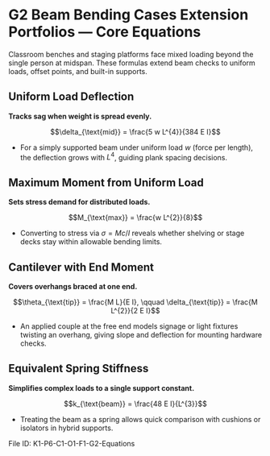 # G2 Beam Bending Cases Extension Portfolios — Core Equations

Classroom benches and staging platforms face mixed loading beyond the single person at midspan. These formulas extend beam checks to uniform loads, offset points, and built-in supports.

## Uniform Load Deflection
**Tracks sag when weight is spread evenly.**

$$\delta_{\text{mid}} = \frac{5 w L^{4}}{384 E I}$$

- For a simply supported beam under uniform load $w$ (force per length), the deflection grows with $L^{4}$, guiding plank spacing decisions.

## Maximum Moment from Uniform Load
**Sets stress demand for distributed loads.**

$$M_{\text{max}} = \frac{w L^{2}}{8}$$

- Converting to stress via $\sigma = M c / I$ reveals whether shelving or stage decks stay within allowable bending limits.

## Cantilever with End Moment
**Covers overhangs braced at one end.**

$$\theta_{\text{tip}} = \frac{M L}{E I}, \qquad \delta_{\text{tip}} = \frac{M L^{2}}{2 E I}$$

- An applied couple at the free end models signage or light fixtures twisting an overhang, giving slope and deflection for mounting hardware checks.

## Equivalent Spring Stiffness
**Simplifies complex loads to a single support constant.**

$$k_{\text{beam}} = \frac{48 E I}{L^{3}}$$

- Treating the beam as a spring allows quick comparison with cushions or isolators in hybrid supports.

File ID: K1-P6-C1-O1-F1-G2-Equations
